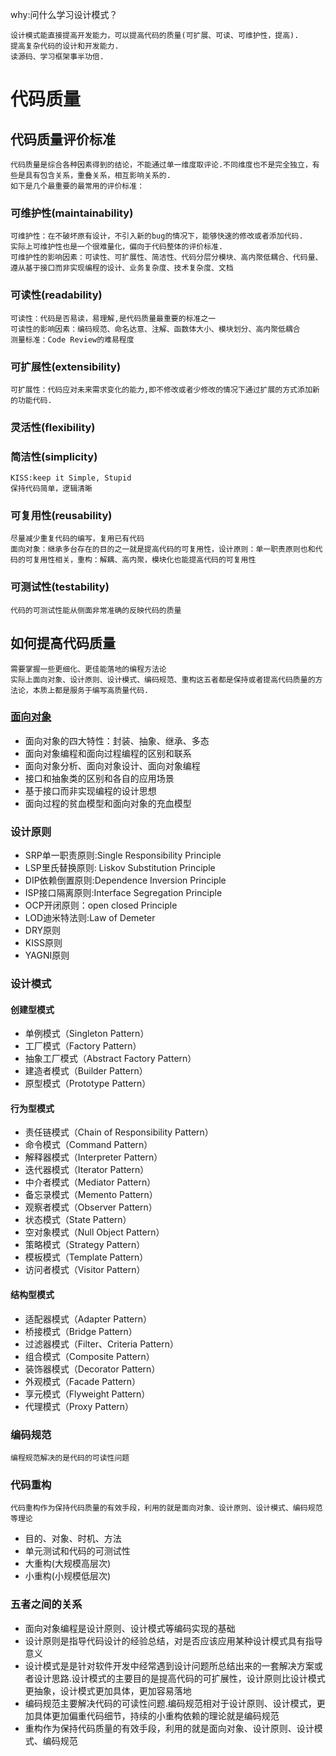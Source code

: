 why:问什么学习设计模式？ 

    设计模式能直接提高开发能力，可以提高代码的质量(可扩展、可读、可维护性，提高).
    提高复杂代码的设计和开发能力.
    读源码、学习框架事半功倍.


# 代码质量

## 代码质量评价标准
    代码质量是综合各种因素得到的结论，不能通过单一维度取评论.不同维度也不是完全独立，有些是具有包含关系，重叠关系，相互影响关系的.
    如下是几个最重要的最常用的评价标准：

### 可维护性(maintainability)
    可维护性：在不破坏原有设计，不引入新的bug的情况下，能够快速的修改或者添加代码.
    实际上可维护性也是一个很难量化，偏向于代码整体的评价标准.
    可维护性的影响因素：可读性、可扩展性、简洁性、代码分层分模块、高内聚低耦合、代码量、遵从基于接口而非实现编程的设计、业务复杂度、技术复杂度、文档

### 可读性(readability)
    可读性：代码是否易读，易理解,是代码质量最重要的标准之一
    可读性的影响因素：编码规范、命名达意、注解、函数体大小、模块划分、高内聚低耦合
    测量标准：Code Review的难易程度

### 可扩展性(extensibility)
    可扩展性：代码应对未来需求变化的能力,即不修改或者少修改的情况下通过扩展的方式添加新的功能代码.

### 灵活性(flexibility)

### 简洁性(simplicity)
    KISS:keep it Simple, Stupid
    保持代码简单，逻辑清晰

### 可复用性(reusability)
    尽量减少重复代码的编写，复用已有代码
    面向对象：继承多台存在的目的之一就是提高代码的可复用性，设计原则：单一职责原则也和代码的可复用性相关，重构：解耦、高内聚，模块化也能提高代码的可复用性

### 可测试性(testability)
    代码的可测试性能从侧面非常准确的反映代码的质量


## 如何提高代码质量
    需要掌握一些更细化、更佳能落地的编程方法论
    实际上面向对象、设计原则、设计模式、编码规范、重构这五者都是保持或者提高代码质量的方法论，本质上都是服务于编写高质量代码.



### [面向对象](./main/java/com/naruto/oop/READEME.md)

* 面向对象的四大特性：封装、抽象、继承、多态
* 面向对象编程和面向过程编程的区别和联系
* 面向对象分析、面向对象设计、面向对象编程
* 接口和抽象类的区别和各自的应用场景
* 基于接口而非实现编程的设计思想
* 面向过程的贫血模型和面向对象的充血模型

### 设计原则

* SRP单一职责原则:Single Responsibility Principle
* LSP里氏替换原则: Liskov Substitution Principle
* DIP依赖倒置原则:Dependence Inversion Principle
* ISP接口隔离原则:Interface Segregation Principle
* OCP开闭原则：open closed Principle
* LOD迪米特法则:Law of Demeter
* DRY原则
* KISS原则
* YAGNI原则

### 设计模式

#### 创建型模式

* 单例模式（Singleton Pattern）
* 工厂模式（Factory Pattern）
* 抽象工厂模式（Abstract Factory Pattern）
* 建造者模式（Builder Pattern）
* 原型模式（Prototype Pattern）

#### 行为型模式

* 责任链模式（Chain of Responsibility Pattern）
* 命令模式（Command Pattern）
* 解释器模式（Interpreter Pattern）
* 迭代器模式（Iterator Pattern）
* 中介者模式（Mediator Pattern）
* 备忘录模式（Memento Pattern）
* 观察者模式（Observer Pattern）
* 状态模式（State Pattern）
* 空对象模式（Null Object Pattern）
* 策略模式（Strategy Pattern）
* 模板模式（Template Pattern）
* 访问者模式（Visitor Pattern）

#### 结构型模式

* 适配器模式（Adapter Pattern）
* 桥接模式（Bridge Pattern）
* 过滤器模式（Filter、Criteria Pattern）
* 组合模式（Composite Pattern）
* 装饰器模式（Decorator Pattern）
* 外观模式（Facade Pattern）
* 享元模式（Flyweight Pattern）
* 代理模式（Proxy Pattern）

### 编码规范
    编程规范解决的是代码的可读性问题

### 代码重构
    代码重构作为保持代码质量的有效手段，利用的就是面向对象、设计原则、设计模式、编码规范等理论
* 目的、对象、时机、方法
* 单元测试和代码的可测试性
* 大重构(大规模高层次)
* 小重构(小规模低层次)

### 五者之间的关系
* 面向对象编程是设计原则、设计模式等编码实现的基础
* 设计原则是指导代码设计的经验总结，对是否应该应用某种设计模式具有指导意义
* 设计模式是是针对软件开发中经常遇到设计问题所总结出来的一套解决方案或者设计思路.设计模式的主要目的是提高代码的可扩展性，设计原则比设计模式更抽象，设计模式更加具体，更加容易落地
* 编码规范主要解决代码的可读性问题.编码规范相对于设计原则、设计模式，更加具体更加偏重代码细节，持续的小重构依赖的理论就是编码规范
* 重构作为保持代码质量的有效手段，利用的就是面向对象、设计原则、设计模式、编码规范
